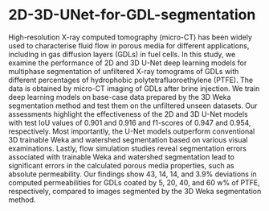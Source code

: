 # 2D-3D-UNet-for-GDL-segmentation
High-resolution X-ray computed tomography (micro-CT) has been widely used to characterise fluid flow in porous media for different applications, including in gas diffusion layers (GDLs) in fuel cells. In this study, we examine the performance of 2D and 3D U-Net deep learning models for multiphase segmentation of unfiltered X-ray tomograms of GDLs with different percentages of hydrophobic polytetrafluoroethylene (PTFE). The data is obtained by micro-CT imaging of GDLs after brine injection. We train deep learning models on base-case data prepared by the 3D Weka segmentation method and test them on the unfiltered unseen datasets. Our assessments highlight the effectiveness of the 2D and 3D U-Net models with test IoU values of 0.901 and 0.916 and f1-scores of 0.947 and 0.954, respectively. Most importantly, the U-Net models outperform conventional 3D trainable Weka and watershed segmentation based on various visual examinations. Lastly, flow simulation studies reveal segmentation errors associated with trainable Weka and watershed segmentation lead to significant errors in the calculated porous media properties, such as absolute permeability. Our findings show 43, 14, 14, and 3.9% deviations in computed permeabilities for GDLs coated by 5, 20, 40, and 60 w% of PTFE, respectively, compared to images segmented by the 3D Weka segmentation method.
